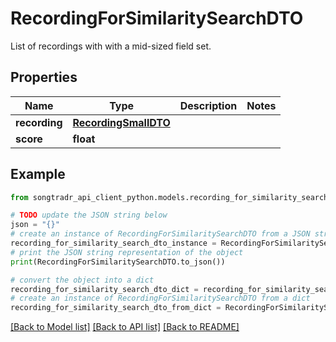 # RecordingForSimilaritySearchDTO

List of recordings with with a mid-sized field set.

## Properties

Name | Type | Description | Notes
------------ | ------------- | ------------- | -------------
**recording** | [**RecordingSmallDTO**](RecordingSmallDTO.md) |  | 
**score** | **float** |  | 

## Example

```python
from songtradr_api_client_python.models.recording_for_similarity_search_dto import RecordingForSimilaritySearchDTO

# TODO update the JSON string below
json = "{}"
# create an instance of RecordingForSimilaritySearchDTO from a JSON string
recording_for_similarity_search_dto_instance = RecordingForSimilaritySearchDTO.from_json(json)
# print the JSON string representation of the object
print(RecordingForSimilaritySearchDTO.to_json())

# convert the object into a dict
recording_for_similarity_search_dto_dict = recording_for_similarity_search_dto_instance.to_dict()
# create an instance of RecordingForSimilaritySearchDTO from a dict
recording_for_similarity_search_dto_from_dict = RecordingForSimilaritySearchDTO.from_dict(recording_for_similarity_search_dto_dict)
```
[[Back to Model list]](../README.md#documentation-for-models) [[Back to API list]](../README.md#documentation-for-api-endpoints) [[Back to README]](../README.md)


